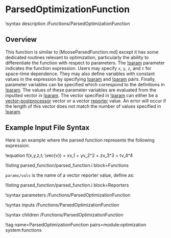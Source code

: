 # ParsedOptimizationFunction

!syntax description /Functions/ParsedOptimizationFunction

## Overview

This function is similar to [MooseParsedFunction.md] except it has some dedicated routines relevant to optimization, particularly the ability to differentiate the function with respect to parameters. The [!param](/Functions/ParsedOptimizationFunction/expression) parameter indicates the function expression. Users may specify `x`, `y`, `z`, and `t` for space-time dependence. They may also define variables with constant values in the expression by specifying [!param](/Functions/ParsedOptimizationFunction/constant_symbol_names) and [!param](/Functions/ParsedOptimizationFunction/constant_symbol_values) pairs. Finally, parameter variables can be specified which correspond to the definitions in [!param](/Functions/ParsedOptimizationFunction/param_symbol_names). The values of these parameter variables are evaluated from the inputted vector in [!param](/Functions/ParsedOptimizationFunction/param_vector_name). The vector specified in [!param](/Functions/ParsedOptimizationFunction/param_vector_name) can either be a [vector-postprocessor](VectorPostprocessors/index.md) vector or a vector [reporter](Reporters/index.md) value. An error will occur if the length of this vector does not match the number of values specified in [!param](/Functions/ParsedOptimizationFunction/param_symbol_names).

## Example Input File Syntax

Here is an example where the parsed function represents the following expression:

!equation
f(x,y,z,t; \vec{v}) = xv_1 + yv_2^2 + zv_3^3 + tv_4^4

!listing parsed_function/parsed_function.i block=Functions

`params/vals` is the name of a vector reporter value, define as:

!listing parsed_function/parsed_function.i block=Reporters

!syntax parameters /Functions/ParsedOptimizationFunction

!syntax inputs /Functions/ParsedOptimizationFunction

!syntax children /Functions/ParsedOptimizationFunction

!tag name=ParsedOptimizationFunction pairs=module:optimization system:functions
